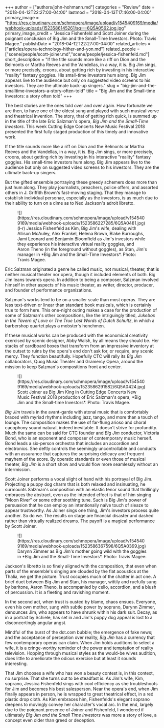 +++
author = ["authors/john-hohmann.md"]
categories = "Review"
date = "2018-04-12T22:27:00-04:00"
lastmod = "2018-04-13T17:46:00-04:00"
primary_image = "https://res.cloudinary.com/schmopera/image/upload/v1545409169/media/webhook-uploads/1523586145261/sq---6Q5A0562.jpg.jpg"
primary_image_credit = "Jessica Fishenfeld and Scott Joiner during the poignant conclusion of Big Jim and the Small-Time Investors. Photo: Travis Magee."
publishDate = "2018-04-12T22:27:00-04:00"
related_articles = ["articles/opera-technology-hither-and-yon.md"]
related_people = ["scene/people/scott-joiner.md","scene/people/jessica-fishenfeld.md"]
short_description = "If the title sounds more like a riff on Dion and the Belmonts or Martha Reeves and the Vandellas, in a way, it is. Big Jim sings, or more precisely, croons, about getting rich by investing in his interactive &quot;reality&quot; fantasy goggles. His small-time investors hum along. Big Jim appears live to the audience but only on suggested video screens to his investors. They are the ultimate back-up singers."
slug = "big-jim-and-the-smalltime-investors-a-story-often-told"
title = "Big Jim and the Small-time Investors: a story often told"
+++

The best stories are the ones told over and over again. How fortunate we are then, to have one of the oldest sung and played with such musical verve and theatrical invention. The story, that of getting rich quick, is summed up in the title of the late Eric Salzman's opera, *Big Jim and the Small-Time Investors*. This week Cutting Edge Concerts New Music Festival 2018 presented the first fully staged production of this timely and innovative work.

If the title sounds more like a riff on Dion and the Belmonts or Martha Reeves and the Vandellas, in a way, it is. Big Jim sings, or more precisely, croons, about getting rich by investing in his interactive "reality" fantasy goggles. His small-time investors hum along. Big Jim appears live to the audience but only on suggested video screens to his investors. They are the ultimate back-up singers.

But the gifted ensemble portraying these greedy schemers does more than just hum along. They play journalists, preachers, police offers, and assorted others in J. Griffith Brown's fast-moving staging. That they manage to establish individual personae, especially as the investors, is as much due to their ability to turn on a dime as to Ned Jackson's adroit libretto. 

<figure data-type="image">
![](https://res.cloudinary.com/schmopera/image/upload/v1545409169/media/webhook-uploads/1523586227285/6Q5A0481.jpg)
<figcaption>(l-r) Jessica Fishenfeld as Kim, Big Jim's wife, dealing with Allison McAuley, Alex Frankel, Helena Brown, Blake Burroughs, Jami Leonard and Benjamin Bloomfield as Jim's investors while they experience his interactive virtual reality goggles, and Aaron Theno (in the foreground without goggles), as Stan, Jim's manager in *Big Jim and the Small-Time Investors*. Photo: Travis Magee.</figcaption>
</figure>

Eric Salzman originated a genre he called music, not musical, theater, that is neither musical theater nor opera, though it included elements of both. Big Jim leans towards opera. In addition to being a composer, Salzman involved himself in other aspects of his music theater, as writer, director, producer, and founder of performance organizations. 


Salzman's works tend to be on a smaller scale than most operas. They are less text-driven or linear than standard book musicals, which is certainly true to form here. This one-night outing makes a case for the production of some of Salzman's other compositions, like the intriguingly titled, *Jukebox in the Tavern of Love* or *The True Last Words of Dutch Schultz*, in which a barbershop quartet plays a mobster's henchmen.

If these musical works can be produced with the economical creativity exercised by scenic designer, Abby Walsh, by all means they should be. Her stacks of cardboard boxes that transform from an impressive inventory at the outset to ruins by the opera's end don't ask for, or require, any scenic mercy. They function beautifully. Hopefully CTC will rally its *Big Jim* collaborators, Quog Music Theater and Gramercy Opera, around the mission to keep Salzman's compositions front and center.

<figure data-type="image">
![](https://res.cloudinary.com/schmopera/image/upload/v1545409169/media/webhook-uploads/1523586291582/6Q5A0424.jpg)
<figcaption>Scott Joiner as Big Jim King in Cutting Edge Concerts New Music Festival 2018 production of Eric Salzman's opera, *Big Jim and the Small-time Investors*. Photo: Travis Magee.</figcaption>
</figure>

*Big Jim* travels in the avant-garde with atonal music that is comfortably braced with myriad rhythms including jazz, tango, and more than a touch of lounge. The composition makes the use of far-flung arioso and choral cacophony sound natural, indeed inevitable. It doesn't strive for profundity. Much the same can be said for CTC founder and *Big Jim* conductor, Victoria Bond, who is an exponent and composer of contemporary music herself. Bond leads a six-person orchestra that includes an accordion and electronics. She deftly controls the seemingly uncontrollable and conducts with an assurance that captures the surprising delicacy and frequent mayhem of the score. By operatic standards or even those of musical theater, *Big Jim* is a short show and would flow more seamlessly without an intermission. 

Scott Joiner performs a vocal slight of hand with his portrayal of Big Jim. Projecting a puppy dog charm that is both relaxed and insinuating, he surmounts Salzman's composition with an elastic tenor sound that thrillingly embraces the abstract, even as the intended effect is that of him singing "Moon River" or some other soothing tune. Such is Big Jim's power of persuasion that he can employ an intentionally naïve touch of sleaze to appear trustworthy. As Joiner sings one thing, Jim's investors process quite another. So do we. The results on stage are financial disaster and dashed rather than virtually realized dreams. The payoff is a magical performance by Scott Joiner.

<figure data-type="image">
![](https://res.cloudinary.com/schmopera/image/upload/v1545409169/media/webhook-uploads/1523586367598/6Q5A0399.jpg)
<figcaption>Darynn Zimmer as Big Jim's mother going wild with the goggles in *Big Jim and the Small-Time Investors*. Photo: Travis Magee.</figcaption>
</figure>

Jackson's libretto is so finely aligned with the composition, that even when parts of the ensemble's singing are clouded by the flat acoustics at the Thalia, we get the picture. Trust occupies much of the chatter in act one. A brief duet between Big Jim and Stan, his manager, wittily and ruefully sung by baritone, Aaron Theno, is accompanied by cello, accordion, and a blush of percussion. It is a fleeting and ravishing moment. 

In the second act, when trust is ousted by blame, chaos ensues. Everyone, even his own mother, sung with subtle power by soprano, Darynn Zimmer, denounces Jim, who appears to have shrunk within his dark suit. Decay, as in a portrait by Schiele, has set in and Jim's puppy dog appeal is lost to a disconcertingly angular angst.  

Mindful of the burst of the dot.com bubble; the emergence of fake news; and the acceptance of perception over reality, *Big Jim* has a currency that few contemporary operas can claim. When Jim holds auditions to select a wife, it is a cringe-worthy reminder of the power and temptation of reality television. Hopping through musical styles as the would-be wives audition, does little to ameliorate the odious exercise but at least it sounds interesting. 

That Jim chooses a wife who has won a beauty contest is, in this context, no surprise. That she turns out to be steadfast is. As Jim's wife, Kim, soprano, Jessica Fishenfeld sings with cool efficiency as she troubleshoots for Jim and becomes his best salesperson. Near the opera's end, when Jim finally appears in person, he is wrapped to great theatrical effect, in a red plastic drop cloth. As Kim embraces him, Fishenfelds's elegant soprano deepens to movingly convey her character's vocal arc. In the end, largely due to the poignant presence of Joiner and Fishenfeld, I wondered if ultimately *Big Jim and the Small Time Investors* was more a story of love, a concept even older than greed or deception.
